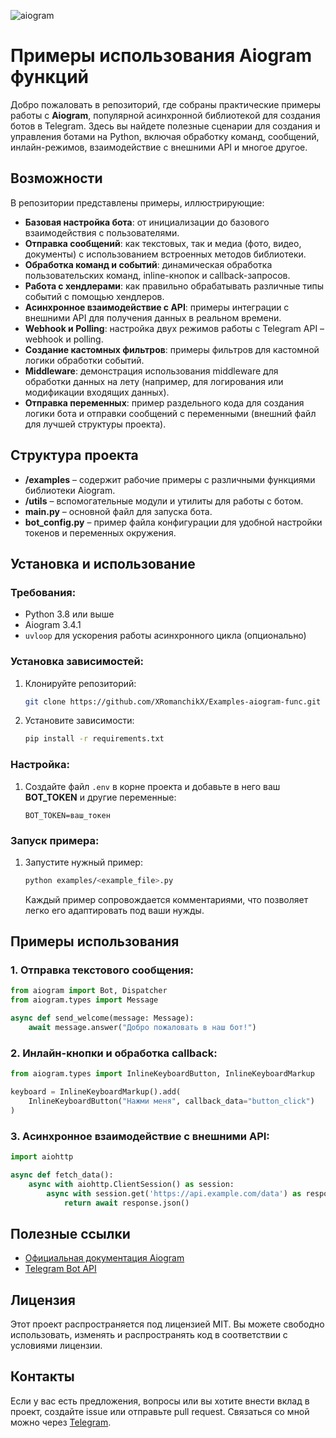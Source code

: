 ![aiogram]([http://url/to/img.png](https://aiogram.dev/img/logo.c95d892f.png))
# Примеры использования Aiogram функций

Добро пожаловать в репозиторий, где собраны практические примеры работы с **Aiogram**, популярной асинхронной библиотекой для создания ботов в Telegram. Здесь вы найдете полезные сценарии для создания и управления ботами на Python, включая обработку команд, сообщений, инлайн-режимов, взаимодействие с внешними API и многое другое.

## Возможности

В репозитории представлены примеры, иллюстрирующие:

- **Базовая настройка бота**: от инициализации до базового взаимодействия с пользователями.
- **Отправка сообщений**: как текстовых, так и медиа (фото, видео, документы) с использованием встроенных методов библиотеки.
- **Обработка команд и событий**: динамическая обработка пользовательских команд, inline-кнопок и callback-запросов.
- **Работа с хендлерами**: как правильно обрабатывать различные типы событий с помощью хендлеров.
- **Асинхронное взаимодействие с API**: примеры интеграции с внешними API для получения данных в реальном времени.
- **Webhook и Polling**: настройка двух режимов работы с Telegram API – webhook и polling.
- **Создание кастомных фильтров**: примеры фильтров для кастомной логики обработки событий.
- **Middleware**: демонстрация использования middleware для обработки данных на лету (например, для логирования или модификации входящих данных).
- **Отправка переменных**: пример раздельного кода для создания логики бота и отправки сообщений с переменными (внешний файл для лучшей структуры проекта).

## Структура проекта

- **/examples** – содержит рабочие примеры с различными функциями библиотеки Aiogram.
- **/utils** – вспомогательные модули и утилиты для работы с ботом.
- **main.py** – основной файл для запуска бота.
- **bot_config.py** – пример файла конфигурации для удобной настройки токенов и переменных окружения.
  
## Установка и использование

### Требования:
- Python 3.8 или выше
- Aiogram 3.4.1
- `uvloop` для ускорения работы асинхронного цикла (опционально)

### Установка зависимостей:
1. Клонируйте репозиторий:
   ```bash
   git clone https://github.com/XRomanchikX/Examples-aiogram-func.git
   ```
2. Установите зависимости:
   ```bash
   pip install -r requirements.txt
   ```

### Настройка:
1. Создайте файл `.env` в корне проекта и добавьте в него ваш **BOT_TOKEN** и другие переменные:
   ```
   BOT_TOKEN=ваш_токен
   ```

### Запуск примера:
1. Запустите нужный пример:
   ```bash
   python examples/<example_file>.py
   ```
   Каждый пример сопровождается комментариями, что позволяет легко его адаптировать под ваши нужды.

## Примеры использования

### 1. Отправка текстового сообщения:
```python
from aiogram import Bot, Dispatcher
from aiogram.types import Message

async def send_welcome(message: Message):
    await message.answer("Добро пожаловать в наш бот!")
```

### 2. Инлайн-кнопки и обработка callback:
```python
from aiogram.types import InlineKeyboardButton, InlineKeyboardMarkup

keyboard = InlineKeyboardMarkup().add(
    InlineKeyboardButton("Нажми меня", callback_data="button_click")
)
```

### 3. Асинхронное взаимодействие с внешними API:
```python
import aiohttp

async def fetch_data():
    async with aiohttp.ClientSession() as session:
        async with session.get('https://api.example.com/data') as response:
            return await response.json()
```

## Полезные ссылки

- [Официальная документация Aiogram](https://docs.aiogram.dev/en/latest/)
- [Telegram Bot API](https://core.telegram.org/bots/api)

## Лицензия

Этот проект распространяется под лицензией MIT. Вы можете свободно использовать, изменять и распространять код в соответствии с условиями лицензии.

## Контакты

Если у вас есть предложения, вопросы или вы хотите внести вклад в проект, создайте issue или отправьте pull request. Связаться со мной можно через [Telegram](https://t.me/Dusty993).
